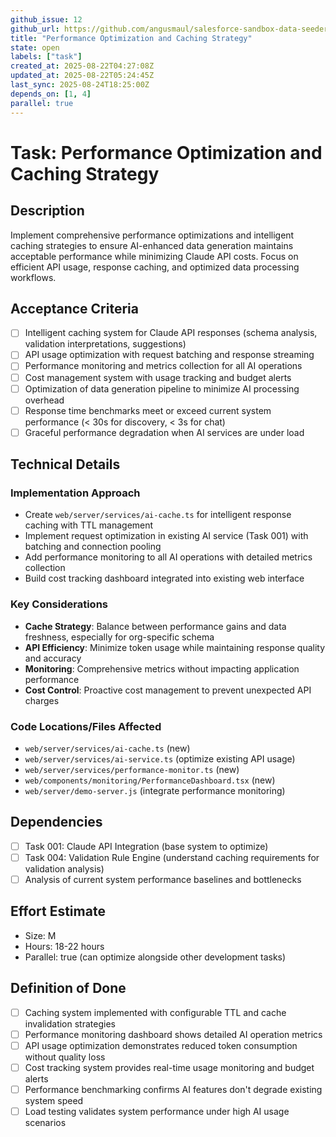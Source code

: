 ```yaml
---
github_issue: 12
github_url: https://github.com/angusmaul/salesforce-sandbox-data-seeder/issues/12
title: "Performance Optimization and Caching Strategy"
state: open
labels: ["task"]
created_at: 2025-08-22T04:27:08Z
updated_at: 2025-08-22T05:24:45Z
last_sync: 2025-08-24T18:25:00Z
depends_on: [1, 4]
parallel: true
---
```


# Task: Performance Optimization and Caching Strategy

## Description
Implement comprehensive performance optimizations and intelligent caching strategies to ensure AI-enhanced data generation maintains acceptable performance while minimizing Claude API costs. Focus on efficient API usage, response caching, and optimized data processing workflows.

## Acceptance Criteria
- [ ] Intelligent caching system for Claude API responses (schema analysis, validation interpretations, suggestions)
- [ ] API usage optimization with request batching and response streaming
- [ ] Performance monitoring and metrics collection for all AI operations
- [ ] Cost management system with usage tracking and budget alerts
- [ ] Optimization of data generation pipeline to minimize AI processing overhead
- [ ] Response time benchmarks meet or exceed current system performance (< 30s for discovery, < 3s for chat)
- [ ] Graceful performance degradation when AI services are under load

## Technical Details

### Implementation Approach
- Create `web/server/services/ai-cache.ts` for intelligent response caching with TTL management
- Implement request optimization in existing AI service (Task 001) with batching and connection pooling
- Add performance monitoring to all AI operations with detailed metrics collection
- Build cost tracking dashboard integrated into existing web interface

### Key Considerations
- **Cache Strategy**: Balance between performance gains and data freshness, especially for org-specific schema
- **API Efficiency**: Minimize token usage while maintaining response quality and accuracy
- **Monitoring**: Comprehensive metrics without impacting application performance
- **Cost Control**: Proactive cost management to prevent unexpected API charges

### Code Locations/Files Affected
- `web/server/services/ai-cache.ts` (new)
- `web/server/services/ai-service.ts` (optimize existing API usage)
- `web/server/services/performance-monitor.ts` (new)
- `web/components/monitoring/PerformanceDashboard.tsx` (new)
- `web/server/demo-server.js` (integrate performance monitoring)

## Dependencies
- [ ] Task 001: Claude API Integration (base system to optimize)
- [ ] Task 004: Validation Rule Engine (understand caching requirements for validation analysis)
- [ ] Analysis of current system performance baselines and bottlenecks

## Effort Estimate
- Size: M
- Hours: 18-22 hours
- Parallel: true (can optimize alongside other development tasks)

## Definition of Done
- [ ] Caching system implemented with configurable TTL and cache invalidation strategies
- [ ] Performance monitoring dashboard shows detailed AI operation metrics
- [ ] API usage optimization demonstrates reduced token consumption without quality loss
- [ ] Cost tracking system provides real-time usage monitoring and budget alerts
- [ ] Performance benchmarking confirms AI features don't degrade existing system speed
- [ ] Load testing validates system performance under high AI usage scenarios